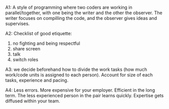 A1: A style of programming where two coders are working in parallel/together, with one being the 
writer and the other the observer. The writer focuses on compilling the code, and the observer gives ideas and supervises. 

A2: Checklist of good etiquette: 
1) no fighting and being respectful
2) share screen
3) talk
4) switch roles

A3: we decide beforehand how to divide the work tasks (how much work/code units is assigned to each person). Account for size of each tasks, experience and pacing.

A4: Less errors. More expensive for your employer. Efficient in the long term. The less experienced person in the pair learns quickly.  Expertise gets diffused within your team.